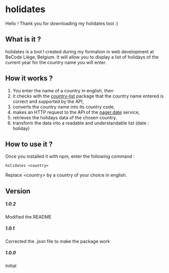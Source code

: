 # holidates

Hello ! Thank you for downloading my holidates tool :)

## What is it ?

holidates is a tool I created during my formation in web development at BeCode Liège, Belgium.
It will allow you to display a list of holidays of the current year for the country name you will enter.
<br>
## How it works ?

1. You enter the name of a country in english, then
2. it checks with the [country-list](https://www.npmjs.com/package/country-list) package that the country name entered is correct and supported by the API,
3. converts the country name into its country code,
4. makes an HTTP request to the API of the [nager.date](https://date.nager.at/) service,
5. retrieves the holidays data of the chosen country,
6. transform the data into a readable and understandable list (date : holiday)

## How to use it ?

Once you installed it with npm, enter the following command :

```
holidates <country>
```

Replace \<country> by a country of your choice in english.

## Version

##### 1.0.2

Modified the README

##### 1.0.1

Corrected the .json file to make the package work

##### 1.0.0

Initial
